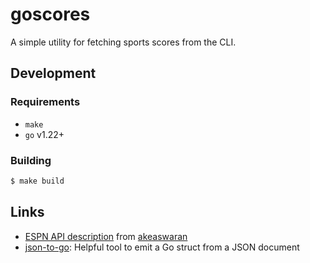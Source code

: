 # goscores

A simple utility for fetching sports scores from the CLI.

## Development
### Requirements
- `make`
- `go` v1.22+

### Building
```bash
$ make build
```

## Links
- [ESPN API description](https://gist.github.com/akeaswaran/b48b02f1c94f873c6655e7129910fc3b) from [akeaswaran](https://github.com/akeaswaran)
- [json-to-go](https://mholt.github.io/json-to-go/): Helpful tool to emit a Go struct from a JSON document
